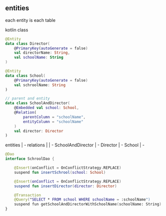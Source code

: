 ## entities
each entity is each table

kotlin class

```kotlin
@Entity
data class Director(
    @PrimaryKey(autoGenerate = false)
    val directorName: String,
    val schoolName: String
)

@Entity
data class School(
    @PrimaryKey(autoGenerate = false)
    val schroolName: String
)
```

```kotlin
// parent and entity
data class SchoolAndDirector(
    @Embedded val school: School,
    @Relation(
        parentColumn = "schoolName",
        entityColumn = "schoolName"
    )
    val director: Director
)
```


entities
| - relations
| | - SchoolAndDirector
| - Director
| - School
| - 

```kotlin
@Dao
interface SchroolDao {

    @Insert(onConflict = OnConflictStrategy.REPLACE)
    suspend fun insertSchrool(school: School)

    @Insert(onConflict = OnConflictStrategy.REPLACE)
    suspend fun insertDirector(director: Director)

    @Transaction
    @Query("SELECT * FROM school WHERE schoolName = :schoolName")
    suspend fun getSchoolAndDirectorWithSchoolName(schoolName: String): List<SchoolAndDirector>
}
```
